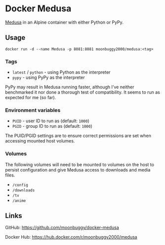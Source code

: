 # Docker Medusa
[Medusa](https://pymedusa.com/) in an Alpine container with either Python or PyPy.

## Usage
`docker run -d --name Medusa -p 8081:8081 moonbuggy2000/medusa:<tag>`

### Tags
* `latest` / `python` - using Python as the interpreter
* `pypy`              - using PyPy as the interpreter

PyPy may result in Medusa running faster, although I've neither benchmarked it nor done a thorough test of compatibility. It seems to run as expected for me (so far).

### Environment variables
* `PUID` - user ID to run as (default: `1000`)
* `PGID` - group ID to run as (default: `1000`)

The PUID/PGID settings are to ensure correct permissions are set when accessing mounted host volumes. 

### Volumes
The following volumes will need to be mounted to volumes on the host to persist configuration and give Medusa access to downloads and media files.

* `/config`
* `/downloads`
* `/tv`
* `/anime`

## Links
GitHub: https://github.com/moonbuggy/docker-medusa

Docker Hub: https://hub.docker.com/r/moonbuggy2000/medusa
